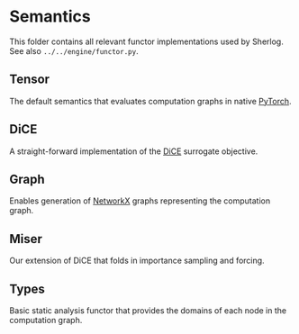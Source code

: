 # Semantics

This folder contains all relevant functor implementations used by Sherlog. See also `../../engine/functor.py`.

## Tensor

The default semantics that evaluates computation graphs in native [PyTorch](https://pytorch.org).

## DiCE

A straight-forward implementation of the [DiCE](https://arxiv.org/pdf/1802.05098.pdf) surrogate objective.

## Graph

Enables generation of [NetworkX](https://networkx.org) graphs representing the computation graph.

## Miser

Our extension of DiCE that folds in importance sampling and forcing.

## Types

Basic static analysis functor that provides the domains of each node in the computation graph.
